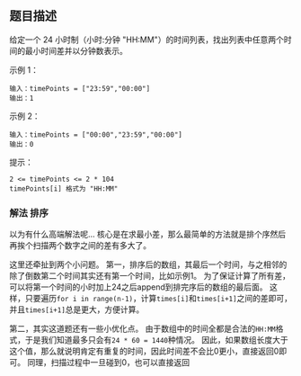 ## 题目描述
给定一个 24 小时制（小时:分钟 "HH:MM"）的时间列表，找出列表中任意两个时间的最小时间差并以分钟数表示。

示例 1：
```
输入：timePoints = ["23:59","00:00"]
输出：1
```
示例 2：
```
输入：timePoints = ["00:00","23:59","00:00"]
输出：0
```

提示：
```
2 <= timePoints <= 2 * 104
timePoints[i] 格式为 "HH:MM"
```

### 解法 排序
以为有什么高端解法呢…
核心是在求最小差，那么最简单的方法就是排个序然后再挨个扫描两个数字之间的差有多大了。

这里还牵扯到两个小问题。
第一，排序后的数组，其最后一个时间，与之相邻的除了倒数第二个时间其实还有第一个时间，比如示例1。
为了保证计算了所有差，可以将第一个时间的小时加上24之后append到排完序后的数组的最后面。
这样，只要遍历`for i in range(n-1)`，计算`times[i]`和`times[i+1]`之间的差即可，并且`times[i+1]`总是更大，方便计算。

第二，其实这道题还有一些小优化点。
由于数组中的时间全都是合法的`HH:MM`格式，于是我们知道最多只会有`24 * 60 = 1440`种情况。
因此，如果数组长度大于这个值，那么就说明肯定有重复的时间，因此时间差不会比0更小，直接返回0即可。
同理，扫描过程中一旦碰到0，也可以直接返回